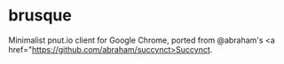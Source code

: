 brusque
========

Minimalist pnut.io client for Google Chrome, ported from @abraham's <a href="https://github.com/abraham/succynct>Succynct</a>.